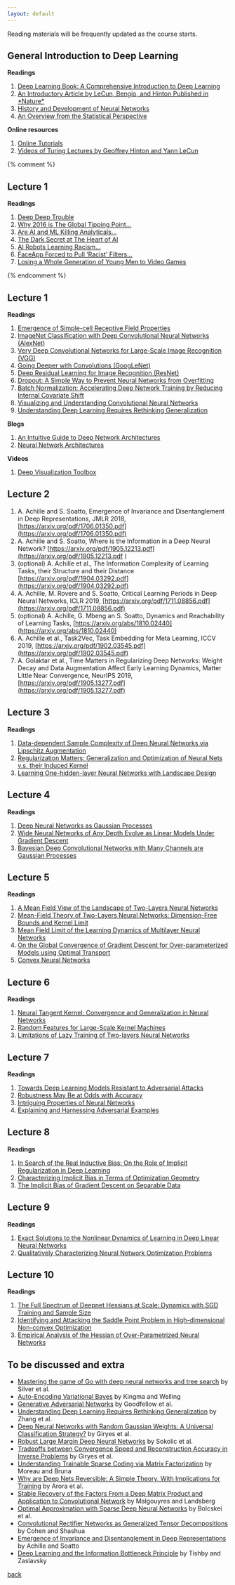 ```yaml
---
layout: default
---
```


Reading materials will be frequently updated as the course starts.

## General Introduction to Deep Learning
<strong>Readings</strong>  
<ol>
    <li>
    <a href="https://www.deeplearningbook.org"> Deep Learning Book: A Comprehensive Introduction to Deep Learning </a>
    </li>
     <li>
    <a href="https://www.nature.com/articles/nature14539"> An Introductory Article by LeCun, Bengio, and Hinton Published in *Nature*  </a>
    </li>
    <li>
    <a href="https://www.sciencedirect.com/science/article/pii/S0893608014002135"> History and Development of Neural Networks   </a>
    </li>
    <li>
    <a href="https://arxiv.org/abs/1904.05526"> An Overview from the Statistical Perspective </a>
    </li>

</ol>
<strong>Online resources</strong>  
<ol>
    <li>
    <a href="https://www.d2l.ai"> Online Tutorials </a>
    </li>
     <li>
    <a href="https://amturing.acm.org/lectures.cfm"> Videos of Turing Lectures by Geoffrey Hinton and Yann LeCun</a>
    </li>

</ol>

{% comment %}

## Lecture 1
<strong>Readings</strong>  
<ol>
    <li>
    <a href="https://sinews.siam.org/Details-Page/deep-deep-trouble"> Deep Deep Trouble </a>
    </li>
	<li>
    <a href="https://www.tune.com/blog/global-mobile-why-2016-is-the-global-tipping-point-for-the-mobile-economy/"> Why 2016 is The Global Tipping Point... </a>
    </li>
	<li>
    <a href="http://www.digitalistmag.com/digital-economy/2017/07/19/ai-machine-learning-killing-analytics-as-we-know-it-05223779"> Are AI and ML Killing Analyticals... </a>
    </li>
	<li>
    <a href="https://www.technologyreview.com/s/604087/the-dark-secret-at-the-heart-of-ai/"> The Dark Secret at The Heart of AI </a>
    </li>
	<li>
    <a href="http://www.independent.co.uk/life-style/gadgets-and-tech/news/ai-robots-artificial-intelligence-racism-sexism-prejudice-bias-language-learn-from-humans-a7683161.html"> AI Robots Learning Racism... </a>
    </li>
	<li>
    <a href="https://www.theguardian.com/technology/2017/aug/10/faceapp-forced-to-pull-racist-filters-digital-blackface"> FaceApp Forced to Pull ‘Racist' Filters... </a>
    </li>
	<li>
    <a href="http://nypost.com/2017/07/08/were-losing-a-whole-generation-of-young-men-to-video-games/"> Losing a Whole Generation of Young Men to Video Games </a>
    </li>
</ol>

{% endcomment %}  

## Lecture 1
<strong>Readings</strong>  
<ol>
	<li>
    <a href="https://courses.cs.washington.edu/courses/cse528/11sp/Olshausen-nature-paper.pdf"> Emergence of Simple-cell Receptive Field Properties </a>
    </li>
    <li>
    <a href="https://papers.nips.cc/paper/4824-imagenet-classification-with-deep-convolutional-neural-networks.pdf"> ImageNet Classification with Deep Convolutional Neural Networks (AlexNet) </a>
    </li>
	<li>
    <a href="https://arxiv.org/abs/1409.1556"> Very Deep Convolutional Networks for Large-Scale Image Recognition (VGG) </a>
    </li>
	<li>
    <a href="https://arxiv.org/pdf/1409.4842.pdf"> Going Deeper with Convolutions (GoogLeNet) </a>
    </li>
    	<li>
    <a href="https://arxiv.org/abs/1512.03385"> Deep Residual Learning for Image Recognition (ResNet) </a>
    </li>
    	<li>
    <a href="http://www.jmlr.org/papers/volume15/srivastava14a/srivastava14a.pdf?utm_content=buffer79b43&utm_medium=social&utm_source=twitter.com&utm_campaign=buffer"> Dropout: A Simple Way to Prevent Neural Networks from
Overfitting </a>
    </li>
	<li>
    <a href="https://arxiv.org/pdf/1502.03167.pdf"> Batch Normalization: Accelerating Deep Network Training by Reducing Internal Covariate Shift </a>
    </li>
	<li>
    <a href="https://www.cs.nyu.edu/~fergus/papers/zeilerECCV2014.pdf"> Visualizing and Understanding Convolutional Neural Networks </a>
    </li>
    	<li>
    <a href="https://arxiv.org/abs/1611.03530"> Understanding Deep Learning Requires Rethinking Generalization </a>
    </li>
</ol>
<strong>Blogs</strong>  
<ol>
    <li>
    <a href="https://medium.com/towards-data-science/an-intuitive-guide-to-deep-network-architectures-65fdc477db41"> An Intuitive Guide to Deep Network Architectures </a>
    </li>
	<li>
    <a href="https://medium.com/towards-data-science/neural-network-architectures-156e5bad51ba"> Neural Network Architectures </a>
    </li>
</ol>
<strong>Videos</strong>  
<ol>
    <li>
    <a href="https://www.youtube.com/watch?v=AgkfIQ4IGaM&t=99s"> Deep Visualization Toolbox </a>
    </li>
</ol>

## Lecture 2
1. A. Achille and S. Soatto, Emergence of Invariance and Disentanglement in Deep Representations, JMLR 2018, [https://arxiv.org/pdf/1706.01350.pdf](https://arxiv.org/pdf/1706.01350.pdf)
2. A. Achille and S. Soatto, Where is the Information in a Deep Neural Network? [https://arxiv.org/pdf/1905.12213.pdf](https://arxiv.org/pdf/1905.12213.pdf )
3. (optional) A. Achille et al., The Information Complexity of Learning Tasks, their Structure and their Distance [https://arxiv.org/pdf/1904.03292.pdf](https://arxiv.org/pdf/1904.03292.pdf)
4. A. Achille, M. Rovere and S. Soatto, Critical Learning Periods in Deep Neural Networks, ICLR 2019, [https://arxiv.org/pdf/1711.08856.pdf](https://arxiv.org/pdf/1711.08856.pdf)
5. (optional) A. Achille, G. Mbeng an S. Soatto, Dynamics and Reachability of Learning Tasks, [https://arxiv.org/abs/1810.02440](https://arxiv.org/abs/1810.02440)
6. A. Achille et al., Task2Vec, Task Embedding for Meta Learning, ICCV 2019, [https://arxiv.org/pdf/1902.03545.pdf](https://arxiv.org/pdf/1902.03545.pdf)
7. A. Golaktar et al., Time Matters in Regularizing Deep Networks: Weight Decay and Data Augmentation Affect Early Learning Dynamics, Matter Little Near Convergence, NeurIPS 2019, [https://arxiv.org/pdf/1905.13277.pdf](https://arxiv.org/pdf/1905.13277.pdf)

## Lecture 3
<strong>Readings</strong>  
<ol>
    <li>
    <a href="https://arxiv.org/abs/1905.03684"> Data-dependent Sample Complexity of Deep Neural Networks via Lipschitz Augmentation </a>
    </li>
    <li>
    <a href="https://arxiv.org/abs/1810.05369"> Regularization Matters: Generalization and Optimization of Neural Nets v.s. their Induced Kernel </a>
    </li>
    <li>
    <a href="https://arxiv.org/abs/1711.00501"> Learning One-hidden-layer Neural Networks with Landscape Design </a>
    </li>
</ol>

## Lecture 4
<strong>Readings</strong>  
<ol>
	<li>
    <a href="https://arxiv.org/abs/1711.00165"> Deep Neural Networks as Gaussian Processes </a>
    </li>
	<li>
    <a href="https://arxiv.org/abs/1902.06720"> Wide Neural Networks of Any Depth Evolve as Linear Models Under Gradient Descent </a>
    </li>
    <li>
    <a href="https://arxiv.org/abs/1810.05148"> Bayesian Deep Convolutional Networks with Many Channels are Gaussian Processes </a>
    </li>
</ol>

## Lecture 5
<strong>Readings</strong>  
<ol>
	<li>
	<a href="https://arxiv.org/abs/1804.06561"> A Mean Field View of the Landscape of Two-Layers Neural Networks </a>
	</li>
	<li>
	<a href="https://arxiv.org/abs/1902.06015"> Mean-Field Theory of Two-Layers Neural Networks: Dimension-Free Bounds and Kernel Limit </a>
	</li>
	<li>
	<a href="https://arxiv.org/abs/1902.02880"> Mean Field Limit of the Learning Dynamics of Multilayer Neural Networks </a>
	</li>
	<li>
	<a href="https://arxiv.org/abs/1805.09545"> On the Global Convergence of Gradient Descent for Over-parameterized Models using Optimal Transport </a>
	</li>
	<li>
	<a href="https://papers.nips.cc/paper/2800-convex-neural-networks.pdf"> Convex Neural Networks </a>
	</li>
</ol>

## Lecture 6
<strong>Readings</strong>  
<ol>
    <li>
    <a href="https://arxiv.org/abs/1806.07572"> Neural Tangent Kernel: Convergence and Generalization in Neural Networks </a>
    </li>
    <li>
    <a href="https://people.eecs.berkeley.edu/~brecht/papers/07.rah.rec.nips.pdf"> Random Features for Large-Scale Kernel Machines </a>
    </li>
    <li>
    <a href="https://arxiv.org/abs/1906.08899"> Limitations of Lazy Training of Two-layers Neural Networks
 </a>
    </li>
</ol>

## Lecture 7
<strong>Readings</strong>  
<ol>
	
<li>
<a href="https://arxiv.org/abs/1706.06083"> Towards Deep Learning Models Resistant to Adversarial Attacks
 </a>
</li>

<li>
<a href="https://arxiv.org/abs/1805.12152">Robustness May Be at Odds with Accuracy
</a>
</li>

<li>
<a href="https://arxiv.org/abs/1312.6199"> Intriguing Properties of Neural Networks
 </a>
</li>

<li>
<a href="https://arxiv.org/abs/1412.6572"> Explaining and Harnessing Adversarial Examples

 </a>
</li>

</ol>


## Lecture 8
<strong>Readings</strong>  
<ol>

<li>
<a href="https://arxiv.org/abs/1412.6614"> In Search of the Real Inductive Bias: On the Role of Implicit Regularization in Deep Learning </a>
</li>
<li>
<a href="https://arxiv.org/abs/1802.08246"> Characterizing Implicit Bias in Terms of Optimization Geometry </a>
</li> 
<li>
<a href="https://arxiv.org/abs/1710.10345"> The Implicit Bias of Gradient Descent on Separable Data
 </a>
</li> 

</ol>

## Lecture 9
<strong>Readings</strong>  
<ol>
    <li>
    <a href="https://arxiv.org/abs/1312.6120">Exact Solutions to the Nonlinear Dynamics of Learning in Deep Linear Neural Networks</a>
    </li>
    <li>
    <a href="https://arxiv.org/abs/1412.6544">Qualitatively Characterizing Neural Network Optimization Problems
</a>
    </li>
</ol>

## Lecture 10
<strong>Readings</strong>  
<ol>
	<li>
    <a href="https://arxiv.org/abs/1811.07062"> The Full Spectrum of Deepnet Hessians at Scale: Dynamics with SGD Training and Sample Size </a>
    </li>
	<li>
    <a href="https://arxiv.org/abs/1406.2572"> Identifying and Attacking the Saddle Point Problem in High-dimensional Non-convex Optimization </a>
    </li>
	<li>
    <a href="https://arxiv.org/abs/1706.04454"> Empirical Analysis of the Hessian of Over-Parametrized Neural Networks
 </a>
    </li>
</ol>

## To be discussed and extra
- [Mastering the game of Go with deep neural networks and tree search](https://www.nature.com/articles/nature16961) by Silver et al.
- [Auto-Encoding Variational Bayes](https://arxiv.org/abs/1312.6114) by Kingma and Welling
- [Generative Adversarial Networks](https://arxiv.org/abs/1406.2661) by Goodfellow et al.
- [Understanding Deep Learning Requires Rethinking Generalization](https://arxiv.org/abs/1611.03530) by Zhang et al.
- [Deep Neural Networks with Random Gaussian Weights: A Universal Classification Strategy?](https://arxiv.org/abs/1504.08291) by Giryes et al.
- [Robust Large Margin Deep Neural Networks](https://arxiv.org/abs/1605.08254) by Sokolic et al.
- [Tradeoffs between Convergence Speed and Reconstruction Accuracy in Inverse Problems](https://arxiv.org/abs/1605.09232) by Giryes et al.
- [Understanding Trainable Sparse Coding via Matrix Factorization](https://arxiv.org/pdf/1609.00285.pdf) by Moreau and Bruna
- [Why are Deep Nets Reversible: A Simple Theory, With Implications for Training](https://arxiv.org/pdf/1511.05653.pdf) by Arora et al.
- [Stable Recovery of the Factors From a Deep Matrix Product and Application to Convolutional Network](https://arxiv.org/abs/1703.08044) by Malgouyres and Landsberg
- [Optimal Approximation with Sparse Deep Neural Networks](https://www.nari.ee.ethz.ch/commth//pubs/files/deep-approx-17.pdf) by Bolcskei et al.
- [Convolutional Rectifier Networks as Generalized Tensor Decompositions](https://arxiv.org/abs/1603.00162) by Cohen and Shashua
- [Emergence of Invariance and Disentanglement in Deep Representations](https://arxiv.org/pdf/1706.01350.pdf) by Achille and Soatto
- [Deep Learning and the Information Bottleneck Principle](https://arxiv.org/pdf/1503.02406.pdf) by Tishby and Zaslavsky

[back](./)
